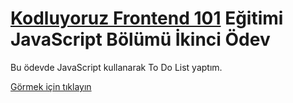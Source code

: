 # [Kodluyoruz Frontend 101](https://github.com/erdinckurt/kodluyoruz-frontend-101-egitimi) Eğitimi JavaScript Bölümü İkinci Ödev

Bu ödevde JavaScript kullanarak To Do List yaptım.

[Görmek için tıklayın](https://erdinckurt.github.io/frontend-101-javascript-ikinci-odev/)

